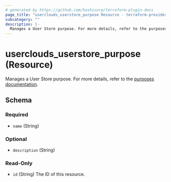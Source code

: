 ```yaml
---
# generated by https://github.com/hashicorp/terraform-plugin-docs
page_title: "userclouds_userstore_purpose Resource - terraform-provider-userclouds"
subcategory: ""
description: |-
  Manages a User Store purpose. For more details, refer to the purposes documentation https://docs.userclouds.com/docs/purpose-and-consent.
---
```


# userclouds_userstore_purpose (Resource)

Manages a User Store purpose. For more details, refer to the [purposes documentation](https://docs.userclouds.com/docs/purpose-and-consent).



<!-- schema generated by tfplugindocs -->
## Schema

### Required

- `name` (String)

### Optional

- `description` (String)

### Read-Only

- `id` (String) The ID of this resource.
